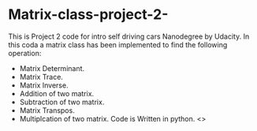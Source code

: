 # Matrix-class-project-2-
This is Project 2 code for intro self driving cars Nanodegree by Udacity. 
In this coda a matrix class has been implemented to find the following operation:
- Matrix Determinant.
- Matrix Trace.
- Matrix Inverse.
- Addition of two matrix.
- Subtraction of two matrix.
- Matrix Transpos.
- Multiplcation of two matrix.
Code is Written in python. 
<<matrix>>
